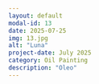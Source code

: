 ```yaml
---
layout: default
modal-id: 13
date: 2025-07-25
img: 13.jpg
alt: "Luna"
project-date: July 2025
category: Oil Painting
description: "Oleo"
---
```


